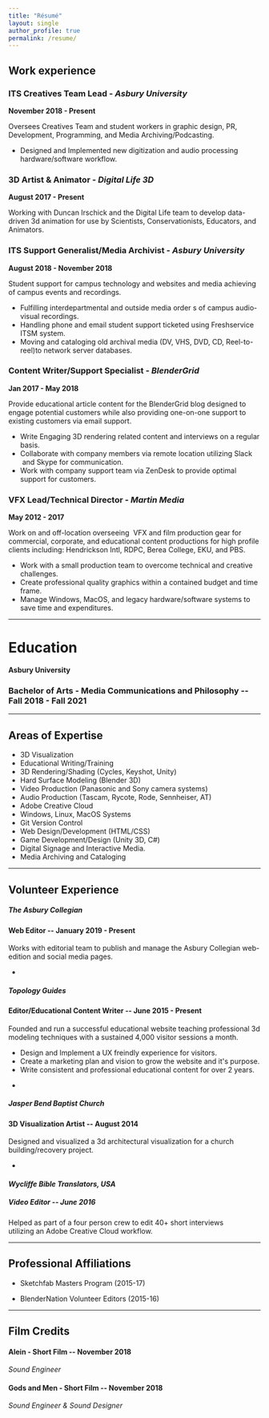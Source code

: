 ```yaml
---
title: "Résumé"
layout: single
author_profile: true
permalink: /resume/
---
```


## Work experience

### ITS Creatives Team Lead - *Asbury University*
**November 2018 - Present**

Oversees Creatives Team and student workers in graphic design, PR, Development, Programming, and Media Archiving/Podcasting.

* Designed and Implemented new digitization and audio processing hardware/software workflow.

### 3D Artist & Animator - *Digital Life 3D*
**August 2017 - Present**

Working with Duncan Irschick and the Digital Life team to develop data-driven 3d animation for use by Scientists, Conservationists, Educators, and Animators.


### ITS Support Generalist/Media Archivist - *Asbury University*
**August 2018 - November 2018**

Student support for campus technology and websites and media achieving of campus events and recordings.

* Fulfilling interdepartmental and outside media order s of campus audio-visual recordings.
* Handling phone and email student support ticketed using Freshservice ITSM system.
* Moving and cataloging old archival media (DV, VHS, DVD, CD, Reel-to-reel)to network server databases.

### Content Writer/Support Specialist - *BlenderGrid*
**Jan 2017 - May 2018**

Provide educational article content for the BlenderGrid blog designed to engage potential customers while also providing one-on-one support to existing customers via email support.

* Write Engaging 3D rendering related content and interviews on a regular basis.
* Collaborate with company members via remote location utilizing Slack  and Skype for communication.
* Work with company support team via ZenDesk to provide optimal support for customers.

### VFX Lead/Technical Director - *Martin Media*
**May 2012 - 2017**

Work on and off-location overseeing  VFX and film production gear for commercial, corporate, and educational content productions for high profile clients including: Hendrickson Intl, RDPC, Berea College, EKU, and PBS.

* Work with a small production team to overcome technical and creative challenges.
* Create professional quality graphics within a contained budget and time frame.
* Manage Windows, MacOS, and legacy hardware/software systems to save time and expenditures.

***

# Education

**Asbury University**
### Bachelor of Arts - Media Communications and Philosophy -- Fall 2018 - Fall 2021

***

## Areas of Expertise
* 3D Visualization
* Educational Writing/Training
* 3D Rendering/Shading (Cycles, Keyshot, Unity)
* Hard Surface Modeling (Blender 3D)
* Video Production (Panasonic and Sony camera systems)
* Audio Production (Tascam, Rycote, Rode, Sennheiser, AT)
* Adobe Creative Cloud
* Windows, Linux, MacOS Systems
* Git Version Control
* Web Design/Development (HTML/CSS)
* Game Development/Design (Unity 3D, C#)
* Digital Signage and Interactive Media.
* Media Archiving and Cataloging

***

## Volunteer Experience

##### *The Asbury Collegian*
#### Web Editor -- January 2019 - Present
Works with editorial team to publish and manage the Asbury Collegian web-edition and social media pages.

-

##### *Topology Guides*
#### Editor/Educational Content Writer -- June 2015 - Present
Founded and run a successful educational website teaching professional 3d modeling techniques with a sustained 4,000 visitor sessions a month.

* Design and Implement a UX freindly experience for visitors.
* Create a marketing plan and vision to grow the website and it's purpose.
* Write consistent and professional educational content for over 2 years.

-

##### *Jasper Bend Baptist Church*
#### 3D Visualization Artist -- August 2014
Designed and visualized a 3d architectural visualization for a church building/recovery project.

-

#### *Wycliffe Bible Translators, USA*
##### Video Editor -- June 2016
Helped as part of a four person crew to edit 40+ short interviews utilizing an Adobe Creative Cloud workflow.

***

## Professional Affiliations

- Sketchfab Masters Program (2015-17)

- BlenderNation Volunteer Editors (2015-16)

***

## Film Credits

#### Alein - Short Film -- November 2018
*Sound Engineer*


#### Gods and Men - Short Film -- November 2018
*Sound Engineer & Sound Designer*
